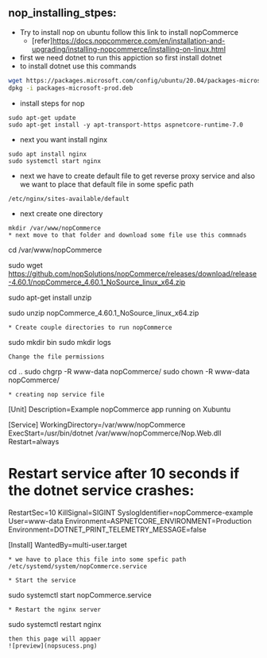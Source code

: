 nop_installing_stpes:
--------------------
* Try to install nop on ubuntu follow this link to install nopCommerce
   * [refer]https://docs.nopcommerce.com/en/installation-and-upgrading/installing-nopcommerce/installing-on-linux.html
* first we need dotnet to run this appiction so first install dotnet
* to install dotnet use this commands
  
```bash
wget https://packages.microsoft.com/config/ubuntu/20.04/packages-microsoft-prod.deb -O package
dpkg -i packages-microsoft-prod.deb

```
* install steps for nop
```
sudo apt-get update
sudo apt-get install -y apt-transport-https aspnetcore-runtime-7.0

```
* next you want install nginx 
```
sudo apt install nginx
sudo systemctl start nginx

```
* next we have to create default file to get reverse proxy service and also we want to place that default file in some spefic path

```
/etc/nginx/sites-available/default

```
* next create one directory 
```
mkdir /var/www/nopCommerce
* next move to that folder and download some file use this commnads
```
cd /var/www/nopCommerce

sudo wget https://github.com/nopSolutions/nopCommerce/releases/download/release-4.60.1/nopCommerce_4.60.1_NoSource_linux_x64.zip

sudo apt-get install unzip

sudo unzip nopCommerce_4.60.1_NoSource_linux_x64.zip
```
* Create couple directories to run nopCommerce
```
sudo mkdir bin
sudo mkdir logs
```
Change the file permissions
```
cd ..
sudo chgrp -R www-data nopCommerce/
sudo chown -R www-data nopCommerce/
```
* creating nop service file
```
[Unit]
Description=Example nopCommerce app running on Xubuntu

[Service]
WorkingDirectory=/var/www/nopCommerce
ExecStart=/usr/bin/dotnet /var/www/nopCommerce/Nop.Web.dll
Restart=always
# Restart service after 10 seconds if the dotnet service crashes:
RestartSec=10
KillSignal=SIGINT
SyslogIdentifier=nopCommerce-example
User=www-data
Environment=ASPNETCORE_ENVIRONMENT=Production
Environment=DOTNET_PRINT_TELEMETRY_MESSAGE=false

[Install]
WantedBy=multi-user.target

```
* we have to place this file into some spefic path
/etc/systemd/system/nopCommerce.service

* Start the service

```
sudo systemctl start nopCommerce.service

```
* Restart the nginx server

```
sudo systemctl restart nginx

```
then this page will appaer
![preview](nopsucess.png)

